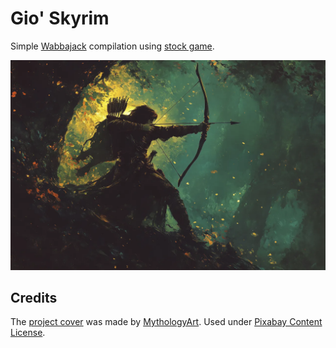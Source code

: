 # Gio' Skyrim

Simple [Wabbajack](https://www.wabbajack.org/) compilation using [stock game](https://wiki.wabbajack.org/modlist_author_documentation/Keeping%20the%20Game%20Folder%20clean.html#stock-game).

![cover](images/cover.webp)

## Credits

The [project cover](https://pixabay.com/illustrations/robin-hood-mythology-archer-warrior-9185548/) was made by [MythologyArt](https://pixabay.com/users/mythologyart-34077399/). Used under [Pixabay Content License](https://pixabay.com/service/license-summary/).
